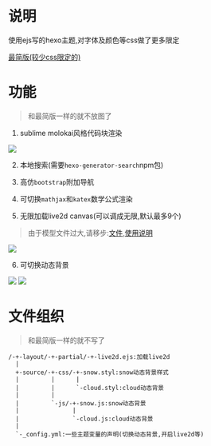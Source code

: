 # 说明

使用ejs写的hexo主题,对字体及颜色等css做了更多限定

[最简版(较少css限定的)](https://github.com/hexo-simple-theme/ejs_sample)

# 功能

> 和最简版一样的就不放图了

1. sublime molokai风格代码块渲染

![](https://github.com/hexo-simple-theme/theme_demo/blob/master/molokai.png)

2. 本地搜索(需要`hexo-generator-search`npm包)

3. 高仿`bootstrap`附加导航

4. 可切换`mathjax`和`katex`数学公式渲染

5. 无限加载live2d canvas(可以调成无限,默认最多9个)

> 由于模型文件过大,请移步:[文件](https://github.com/hexo-simple-theme/hexo_live2d),[使用说明](https://github.com/darkin-blade/live2d_SDK_WebGL)

![](https://github.com/hexo-simple-theme/theme_demo/blob/master/live2d.png)

6. 可切换动态背景

![](https://github.com/hexo-simple-theme/theme_demo/blob/master/cloud.png)
![](https://github.com/hexo-simple-theme/theme_demo/blob/master/snow.png)

# 文件组织

> 和最简版一样的就不写了

```
/-+-layout/-+-partial/-+-live2d.ejs:加载live2d
  |
  +-source/-+-css/-+-snow.styl:snow动态背景样式
  |         |      |
  |         |      `-cloud.styl:cloud动态背景
  |         |
  |         `-js/-+-snow.js:snow动态背景
  |               |
  |               `-cloud.js:cloud动态背景
  |
  `-_config.yml:一些主题变量的声明(切换动态背景,开启live2d等)
```
